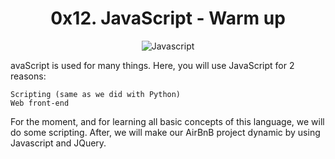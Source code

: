 <h1 align="center"> 0x12. JavaScript - Warm up </h1>
<p align ="center">
<img src="https://github.com/Ezra-Mallo/alx-higher_level_programming/0x12-javascript-warm_up/blob/master/images/Javascript-535.png"
	    alt="Javascript">
</p>


avaScript is used for many things. Here, you will use JavaScript for 2 reasons:

    Scripting (same as we did with Python)
    Web front-end

For the moment, and for learning all basic concepts of this language, we will do some scripting. After, we will make our AirBnB project dynamic by using Javascript and JQuery.
